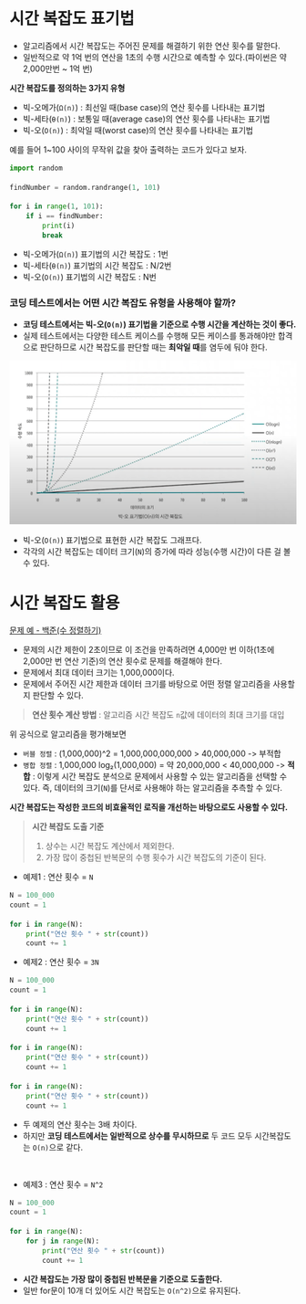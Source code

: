 # 시간 복잡도 표기법

- 알고리즘에서 시간 복잡도는 주어진 문제를 해결하기 위한 연산 횟수를 말한다.
- 일반적으로 약 1억 번의 연산을 1초의 수행 시간으로 예측할 수 있다.(파이썬은 약 2,000만번 ~ 1억 번)

**시간 복잡도를 정의하는 3가지 유형**
- 빅-오메가(`Ω(n)`) : 최선일 때(base case)의 연산 횟수를 나타내는 표기법
- 빅-세타(`θ(n)`) : 보통일 때(average case)의 연산 횟수를 나타내는 표기법
- 빅-오(`O(n)`) : 최악일 때(worst case)의 연산 횟수를 나타내는 표기법

예를 들어 1~100 사이의 무작위 값을 찾아 출력하는 코드가 있다고 보자.
```python
import random

findNumber = random.randrange(1, 101)

for i in range(1, 101):
    if i == findNumber:
        print(i)
        break
```
- 빅-오메가(`Ω(n)`) 표기법의 시간 복잡도 : 1번
- 빅-세타(`θ(n)`) 표기법의 시간 복잡도 : N/2번
- 빅-오(`O(n)`) 표기법의 시간 복잡도 : N번

### 코딩 테스트에서는 어떤 시간 복잡도 유형을 사용해야 할까?

- **코딩 테스트에서는 빅-오(`O(n)`) 표기법을 기준으로 수행 시간을 계산하는 것이 좋다.**
- 실제 테스트에서는 다양한 테스트 케이스를 수행해 모든 케이스를 통과해야만 합격으로 판단하므로 시간 복잡도를 판단할 때는 **최악일 때**를 염두에 둬야 한다.

![img.png](img.png)

- 빅-오(`O(n)`) 표기법으로 표현한 시간 복잡도 그래프다.
- 각각의 시간 복잡도는 데이터 크기(`N`)의 증가에 따라 성능(수행 시간)이 다른 걸 볼 수 있다.

# 시간 복잡도 활용

[문제 예 - 백준(수 정렬하기)](https://www.acmicpc.net/problem/2751)

- 문제의 시간 제한이 2초이므로 이 조건을 만족하려면 4,000만 번 이하(1초에 2,000만 번 연산 기준)의 연산 횟수로 문제를 해결해야 한다.
- 문제에서 최대 데이터 크기는 1,000,000이다.
- 문제에서 주어진 시간 제한과 데이터 크기를 바탕으로 어떤 정렬 알고리즘을 사용할지 판단할 수 있다.

> **연산 횟수 계산 방법** : 알고리즘 시간 복잡도 `n`값에 데이터의 최대 크기를 대입

위 공식으로 알고리즘을 평가해보면
- `버블 정렬` : (1,000,000)^2 = 1,000,000,000,000 > 40,000,000 -> 부적합
- `병합 정렬` : 1,000,000 log₂(1,000,000) = 약 20,000,000 < 40,000,000 ->  **적합**
: 이렇게 시간 복잡도 분석으로 문제에서 사용할 수 있는 알고리즘을 선택할 수 있다. 즉, 데이터의 크기(`N`)를 단서로 사용해야 하는 알고리즘을 추측할 수 있다.

**시간 복잡도는 작성한 코드의 비효율적인 로직을 개선하는 바탕으로도 사용할 수 있다.**
> **시간 복잡도 도출 기준**
> 1. 상수는 시간 복잡도 계산에서 제외한다.
> 2. 가장 많이 중첩된 반복문의 수행 횟수가 시간 복잡도의 기준이 된다.

- 예제1 : 연산 횟수 = `N`
```python
N = 100_000
count = 1

for i in range(N):
    print("연산 횟수 " + str(count))
    count += 1
```

- 예제2 : 연산 횟수 = `3N`
```python
N = 100_000
count = 1

for i in range(N):
    print("연산 횟수 " + str(count))
    count += 1

for i in range(N):
    print("연산 횟수 " + str(count))
    count += 1

for i in range(N):
    print("연산 횟수 " + str(count))
    count += 1
```
- 두 예제의 연산 횟수는 3배 차이다.
- 하지만 **코딩 테스트에서는 일반적으로 상수를 무시하므로** 두 코드 모두 시간복잡도는 `O(n)`으로 같다.

<br>

- 예제3 : 연산 횟수 = `N^2`
```python
N = 100_000
count = 1

for i in range(N):
    for j in range(N):
        print("연산 횟수 " + str(count))
        count += 1
```
- **시간 복잡도는 가장 많이 중첩된 반복문을 기준으로 도출한다.**
- 일반 for문이 10개 더 있어도 시간 복잡도는 `O(n^2)`으로 유지된다.